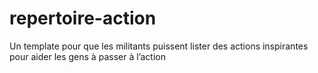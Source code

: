 # repertoire-action
Un template pour que les militants puissent lister des actions inspirantes pour aider les gens à passer à l’action
